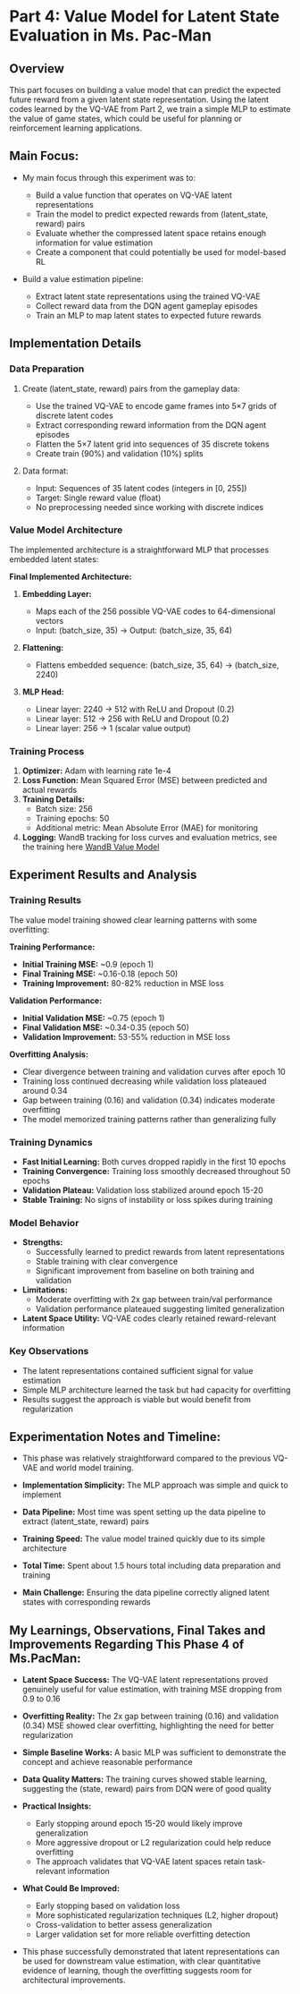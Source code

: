 # Part 4: Value Model for Latent State Evaluation in Ms. Pac-Man

## Overview
This part focuses on building a value model that can predict the expected future reward from a given latent state representation. Using the latent codes learned by the VQ-VAE from Part 2, we train a simple MLP to estimate the value of game states, which could be useful for planning or reinforcement learning applications.

## Main Focus:

- My main focus through this experiment was to:
    - Build a value function that operates on VQ-VAE latent representations
    - Train the model to predict expected rewards from (latent_state, reward) pairs
    - Evaluate whether the compressed latent space retains enough information for value estimation
    - Create a component that could potentially be used for model-based RL

- Build a value estimation pipeline:
    - Extract latent state representations using the trained VQ-VAE
    - Collect reward data from the DQN agent gameplay episodes
    - Train an MLP to map latent states to expected future rewards

## Implementation Details

### Data Preparation
1. Create (latent_state, reward) pairs from the gameplay data:
    - Use the trained VQ-VAE to encode game frames into 5×7 grids of discrete latent codes
    - Extract corresponding reward information from the DQN agent episodes
    - Flatten the 5×7 latent grid into sequences of 35 discrete tokens
    - Create train (90%) and validation (10%) splits

2. Data format:
    - Input: Sequences of 35 latent codes (integers in [0, 255])
    - Target: Single reward value (float)
    - No preprocessing needed since working with discrete indices

### Value Model Architecture

The implemented architecture is a straightforward MLP that processes embedded latent states:

**Final Implemented Architecture:**
1. **Embedding Layer:**
    - Maps each of the 256 possible VQ-VAE codes to 64-dimensional vectors
    - Input: (batch_size, 35) → Output: (batch_size, 35, 64)

2. **Flattening:**
    - Flattens embedded sequence: (batch_size, 35, 64) → (batch_size, 2240)

3. **MLP Head:**
    - Linear layer: 2240 → 512 with ReLU and Dropout (0.2)
    - Linear layer: 512 → 256 with ReLU and Dropout (0.2)  
    - Linear layer: 256 → 1 (scalar value output)

### Training Process
1. **Optimizer:** Adam with learning rate 1e-4
2. **Loss Function:** Mean Squared Error (MSE) between predicted and actual rewards
3. **Training Details:**
    - Batch size: 256
    - Training epochs: 50
    - Additional metric: Mean Absolute Error (MAE) for monitoring
4. **Logging:** WandB tracking for loss curves and evaluation metrics, see the training here [WandB Value Model](https://wandb.ai/retr0sushi-04/atari-value-model-ms-pacman-v3?nw=nwuserretr0sushi04)

## Experiment Results and Analysis

### Training Results
The value model training showed clear learning patterns with some overfitting:

**Training Performance:**
- **Initial Training MSE:** ~0.9 (epoch 1)
- **Final Training MSE:** ~0.16-0.18 (epoch 50)
- **Training Improvement:** 80-82% reduction in MSE loss

**Validation Performance:**
- **Initial Validation MSE:** ~0.75 (epoch 1)
- **Final Validation MSE:** ~0.34-0.35 (epoch 50)
- **Validation Improvement:** 53-55% reduction in MSE loss

**Overfitting Analysis:**
- Clear divergence between training and validation curves after epoch 10
- Training loss continued decreasing while validation loss plateaued around 0.34
- Gap between training (0.16) and validation (0.34) indicates moderate overfitting
- The model memorized training patterns rather than generalizing fully

### Training Dynamics
- **Fast Initial Learning:** Both curves dropped rapidly in the first 10 epochs
- **Training Convergence:** Training loss smoothly decreased throughout 50 epochs
- **Validation Plateau:** Validation loss stabilized around epoch 15-20
- **Stable Training:** No signs of instability or loss spikes during training

### Model Behavior
- **Strengths:** 
  - Successfully learned to predict rewards from latent representations
  - Stable training with clear convergence
  - Significant improvement from baseline on both training and validation
- **Limitations:** 
  - Moderate overfitting with 2x gap between train/val performance
  - Validation performance plateaued suggesting limited generalization
- **Latent Space Utility:** VQ-VAE codes clearly retained reward-relevant information

### Key Observations
- The latent representations contained sufficient signal for value estimation
- Simple MLP architecture learned the task but had capacity for overfitting
- Results suggest the approach is viable but would benefit from regularization

## Experimentation Notes and Timeline:

- This phase was relatively straightforward compared to the previous VQ-VAE and world model training.

- **Implementation Simplicity:** The MLP approach was simple and quick to implement

- **Data Pipeline:** Most time was spent setting up the data pipeline to extract (latent_state, reward) pairs

- **Training Speed:** The value model trained quickly due to its simple architecture

- **Total Time:** Spent about 1.5 hours total including data preparation and training

- **Main Challenge:** Ensuring the data pipeline correctly aligned latent states with corresponding rewards

## My Learnings, Observations, Final Takes and Improvements Regarding This Phase 4 of Ms.PacMan:

- **Latent Space Success:** The VQ-VAE latent representations proved genuinely useful for value estimation, with training MSE dropping from 0.9 to 0.16

- **Overfitting Reality:** The 2x gap between training (0.16) and validation (0.34) MSE showed clear overfitting, highlighting the need for better regularization

- **Simple Baseline Works:** A basic MLP was sufficient to demonstrate the concept and achieve reasonable performance

- **Data Quality Matters:** The training curves showed stable learning, suggesting the (state, reward) pairs from DQN were of good quality

- **Practical Insights:**
  - Early stopping around epoch 15-20 would likely improve generalization
  - More aggressive dropout or L2 regularization could help reduce overfitting
  - The approach validates that VQ-VAE latent spaces retain task-relevant information

- **What Could Be Improved:**
  - Early stopping based on validation loss
  - More sophisticated regularization techniques (L2, higher dropout)
  - Cross-validation to better assess generalization
  - Larger validation set for more reliable overfitting detection

- This phase successfully demonstrated that latent representations can be used for downstream value estimation, with clear quantitative evidence of learning, though the overfitting suggests room for architectural improvements. 